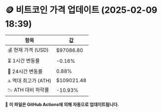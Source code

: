 # 🪙 비트코인 가격 업데이트 (2025-02-09 18:39)

| 항목                | 값 |
|--------------------|----------------|
| 💰 현재 가격 (USD) | $97086.80 |
| ⏳ 1시간 변동률    | -0.16% |
| 📆 24시간 변동률   | 0.88% |
| 🔝 역대 최고가 (ATH) | $109021.48 |
| 📉 ATH 대비 하락률 | -10.93% |

🔄 **이 파일은 GitHub Actions에 의해 자동으로 업데이트됩니다.**
